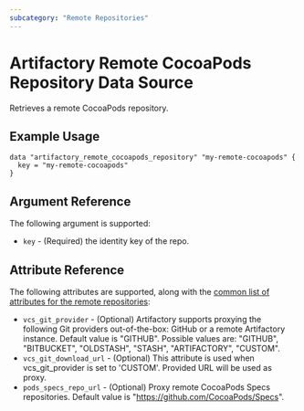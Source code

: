 ```yaml
---
subcategory: "Remote Repositories"
---
```

# Artifactory Remote CocoaPods Repository Data Source

Retrieves a remote CocoaPods repository.

## Example Usage

```hcl
data "artifactory_remote_cocoapods_repository" "my-remote-cocoapods" {
  key = "my-remote-cocoapods"
}
```

## Argument Reference

The following argument is supported:

* `key` - (Required) the identity key of the repo.

## Attribute Reference

The following attributes are supported, along with the [common list of attributes for the remote repositories](remote.md):

* `vcs_git_provider` - (Optional) Artifactory supports proxying the following Git providers out-of-the-box: GitHub or a remote Artifactory instance. Default value is "GITHUB". Possible values are: "GITHUB", "BITBUCKET", "OLDSTASH", "STASH", "ARTIFACTORY", "CUSTOM".
* `vcs_git_download_url` - (Optional) This attribute is used when vcs_git_provider is set to 'CUSTOM'. Provided URL will be used as proxy.
* `pods_specs_repo_url` - (Optional) Proxy remote CocoaPods Specs repositories. Default value is "https://github.com/CocoaPods/Specs".